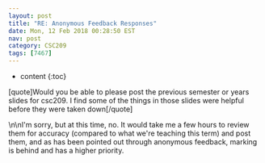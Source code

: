 ```yaml
---
layout: post
title: "RE: Anonymous Feedback Responses"
date: Mon, 12 Feb 2018 00:28:50 EST
nav: post
category: CSC209
tags: [7467]
---
```


* content
{:toc}

[quote]Would you be able to please post the previous semester or years slides for csc209. I find some of the things in those slides were helpful before they were taken down[/quote]
<!-- more -->
<p>\n\nI'm sorry, but at this time, no. It would take me a few hours to review them for accuracy (compared to what we're teaching this term) and post them, and as has been pointed out through anonymous feedback, marking is behind and has a higher priority.</p>
